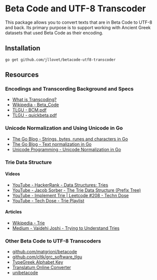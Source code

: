 # Beta Code and UTF-8 Transcoder

This package allows you to convert texts that are in Beta Code to UTF-8 and back. Its primary purpose is to support working with Ancient Greek datasets that used Beta Code as their encoding.

## Installation

```shell
go get github.com/jllovet/betacode-utf8-transcoder
```

## Resources

### Encodings and Transcording Background and Specs

- [What is Transcoding?](https://en.wikipedia.org/wiki/Transcoding)
- [Wikipedia - Beta_Code](https://en.wikipedia.org/wiki/Beta_Code)
- [TLGU - BCM.pdf](http://www.tlg.uci.edu/encoding/BCM.pdf)
- [TLGU - quickbeta.pdf](http://www.tlg.uci.edu/encoding/quickbeta.pdf)

### Unicode Normalization and Using Unicode in Go
- [The Go Blog - Strings, bytes, runes and characters in Go](https://blog.golang.org/strings)
- [The Go Blog - Text normalization in Go](https://blog.golang.org/normalization)
- [Unicode Programming - Unicode Normalization in Go](https://unicode-programming.readthedocs.io/en/latest/normalization/go/)

### Trie Data Structure

#### Videos

- [YouTube - HackerRank - Data Structures: Tries](https://www.youtube.com/watch?v=zIjfhVPRZCg)
- [YouTube - Jacob Sorber - The Trie Data Structure (Prefix Tree)](https://www.youtube.com/watch?v=3CbFFVHQrk4)
- [YouTube - Implement Trie | Leetcode #208 - Techn Dose](https://www.youtube.com/watch?v=xqsaAhQC6c8)
- [YouTube - Tech Dose - Trie Playlist](https://www.youtube.com/watch?v=6PX6wqDQE20&list=PLEJXowNB4kPyi859E6qGUs7jlpQehJndl)

#### Articles
- [Wikipedia - Trie](https://en.wikipedia.org/wiki/Trie)
- [Medium - Vaidehi Joshi - Trying to Understand Tries](https://medium.com/basecs/trying-to-understand-tries-3ec6bede0014)

### Other Beta Code to UTF-8 Transcoders
- [github.com/matgrioni/betacode](https://github.com/matgrioni/betacode)
- [github.com/cltk/grc_software_tlgu](https://github.com/cltk/grc_software_tlgu)
- [TypeGreek Alphabet Key](http://www.typegreek.com/alphabet.key/)
- [Translatum Online Converter](https://www.translatum.gr/converter/beta-code.htm)
- [unibetacode](http://unifoundry.com/unibetacode/)
